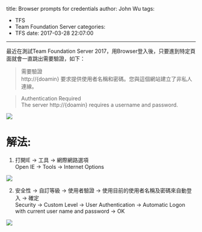 title: Browser prompts for credentials
author: John Wu
tags:
  - TFS
  - Team Foundation Server
categories:
  - TFS
date: 2017-03-28 22:07:00
---
最近在測試Team Foundation Server 2017，用Browser登入後，只要進到特定頁面就會一直跳出需要驗證，如下：

> 需要驗證  
> http://{doamin} 要求提供使用者名稱和密碼。您與這個網站建立了非私人連線。  
  
> Authentication Required  
> The server http://{doamin} requires a username and password.

![](/images/pasted-0.png)

# 解法:

1. 打開IE -> 工具 -> 網際網路選項  
Open IE -> Tools -> Internet Options  

![](/images/pasted-1.png)

2. 安全性 -> 自訂等級 -> 使用者驗證 -> 使用目前的使用者名稱及密碼來自動登入 -> 確定  
Security -> Custom Level -> User Authentication -> Automatic Logon with current user name and password -> OK  

![](/images/pasted-17.png)